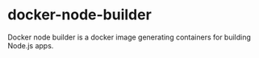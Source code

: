 # docker-node-builder
Docker node builder is a docker image generating containers for building Node.js apps.
